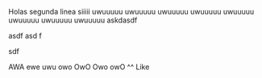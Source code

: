 Holas
segunda linea siiiii
uwuuuuu
uwuuuuu
uwuuuuu
uwuuuuu
uwuuuuu
uwuuuuu
uwuuuuu
uwuuuuu
askdasdf

asdf
asd
f

sdf

AWA
ewe
uwu
owo
OwO
Owo
owO
^^
Like
